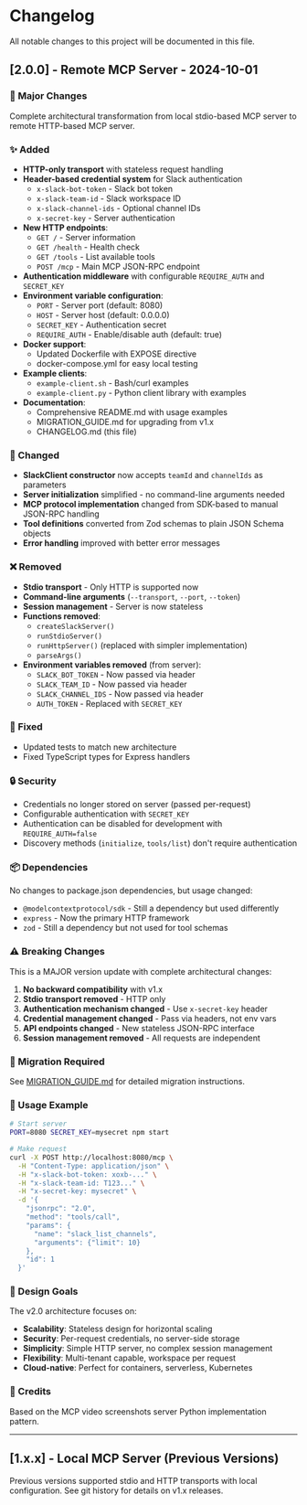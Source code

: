 # Changelog

All notable changes to this project will be documented in this file.

## [2.0.0] - Remote MCP Server - 2024-10-01

### 🚀 Major Changes

Complete architectural transformation from local stdio-based MCP server to remote HTTP-based MCP server.

### ✨ Added

- **HTTP-only transport** with stateless request handling
- **Header-based credential system** for Slack authentication
  - `x-slack-bot-token` - Slack bot token
  - `x-slack-team-id` - Slack workspace ID  
  - `x-slack-channel-ids` - Optional channel IDs
  - `x-secret-key` - Server authentication
- **New HTTP endpoints**:
  - `GET /` - Server information
  - `GET /health` - Health check
  - `GET /tools` - List available tools
  - `POST /mcp` - Main MCP JSON-RPC endpoint
- **Authentication middleware** with configurable `REQUIRE_AUTH` and `SECRET_KEY`
- **Environment variable configuration**:
  - `PORT` - Server port (default: 8080)
  - `HOST` - Server host (default: 0.0.0.0)
  - `SECRET_KEY` - Authentication secret
  - `REQUIRE_AUTH` - Enable/disable auth (default: true)
- **Docker support**:
  - Updated Dockerfile with EXPOSE directive
  - docker-compose.yml for easy local testing
- **Example clients**:
  - `example-client.sh` - Bash/curl examples
  - `example-client.py` - Python client library with examples
- **Documentation**:
  - Comprehensive README.md with usage examples
  - MIGRATION_GUIDE.md for upgrading from v1.x
  - CHANGELOG.md (this file)

### 🔄 Changed

- **SlackClient constructor** now accepts `teamId` and `channelIds` as parameters
- **Server initialization** simplified - no command-line arguments needed
- **MCP protocol implementation** changed from SDK-based to manual JSON-RPC handling
- **Tool definitions** converted from Zod schemas to plain JSON Schema objects
- **Error handling** improved with better error messages

### ❌ Removed

- **Stdio transport** - Only HTTP is supported now
- **Command-line arguments** (`--transport`, `--port`, `--token`)
- **Session management** - Server is now stateless
- **Functions removed**:
  - `createSlackServer()`
  - `runStdioServer()`
  - `runHttpServer()` (replaced with simpler implementation)
  - `parseArgs()`
- **Environment variables removed** (from server):
  - `SLACK_BOT_TOKEN` - Now passed via header
  - `SLACK_TEAM_ID` - Now passed via header
  - `SLACK_CHANNEL_IDS` - Now passed via header
  - `AUTH_TOKEN` - Replaced with `SECRET_KEY`

### 🐛 Fixed

- Updated tests to match new architecture
- Fixed TypeScript types for Express handlers

### 🔒 Security

- Credentials no longer stored on server (passed per-request)
- Configurable authentication with `SECRET_KEY`
- Authentication can be disabled for development with `REQUIRE_AUTH=false`
- Discovery methods (`initialize`, `tools/list`) don't require authentication

### 📦 Dependencies

No changes to package.json dependencies, but usage changed:
- `@modelcontextprotocol/sdk` - Still a dependency but used differently
- `express` - Now the primary HTTP framework
- `zod` - Still a dependency but not used for tool schemas

### ⚠️ Breaking Changes

This is a MAJOR version update with complete architectural changes:

1. **No backward compatibility** with v1.x
2. **Stdio transport removed** - HTTP only
3. **Authentication mechanism changed** - Use `x-secret-key` header
4. **Credential management changed** - Pass via headers, not env vars
5. **API endpoints changed** - New stateless JSON-RPC interface
6. **Session management removed** - All requests are independent

### 🚧 Migration Required

See [MIGRATION_GUIDE.md](./MIGRATION_GUIDE.md) for detailed migration instructions.

### 📝 Usage Example

```bash
# Start server
PORT=8080 SECRET_KEY=mysecret npm start

# Make request
curl -X POST http://localhost:8080/mcp \
  -H "Content-Type: application/json" \
  -H "x-slack-bot-token: xoxb-..." \
  -H "x-slack-team-id: T123..." \
  -H "x-secret-key: mysecret" \
  -d '{
    "jsonrpc": "2.0",
    "method": "tools/call",
    "params": {
      "name": "slack_list_channels",
      "arguments": {"limit": 10}
    },
    "id": 1
  }'
```

### 🎯 Design Goals

The v2.0 architecture focuses on:
- **Scalability**: Stateless design for horizontal scaling
- **Security**: Per-request credentials, no server-side storage
- **Simplicity**: Simple HTTP server, no complex session management
- **Flexibility**: Multi-tenant capable, workspace per request
- **Cloud-native**: Perfect for containers, serverless, Kubernetes

### 🙏 Credits

Based on the MCP video screenshots server Python implementation pattern.

---

## [1.x.x] - Local MCP Server (Previous Versions)

Previous versions supported stdio and HTTP transports with local configuration.
See git history for details on v1.x releases.

